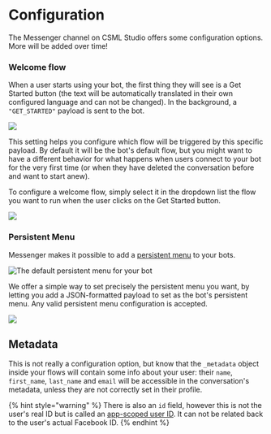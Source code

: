 # Configuration

The Messenger channel on CSML Studio offers some configuration options. More will be added over time!

### Welcome flow

When a user starts using your bot, the first thing they will see is a Get Started button \(the text will be automatically translated in their own configured language and can not be changed\). In the background, a `"GET_STARTED"` payload is sent to the bot.

![](../../.gitbook/assets/demomessenger-1.gif)

This setting helps you configure which flow will be triggered by this specific payload. By default it will be the bot's default flow, but you might want to have a different behavior for what happens when users connect to your bot for the very first time \(or when they have deleted the conversation before and want to start anew\).

To configure a welcome flow, simply select it in the dropdown list the flow you want to run when the user clicks on the Get Started button.

![](../../.gitbook/assets/capture-de-cran-2020-04-20-17.54.10.png)

### Persistent Menu

Messenger makes it possible to add a [persistent menu](https://developers.facebook.com/docs/messenger-platform/send-messages/persistent-menu/#the-persistent-menu) to your bots.

![The default persistent menu for your bot](../../.gitbook/assets/capture-de-cran-2020-04-20-18.05.14.png)

We offer a simple way to set precisely the persistent menu you want, by letting you add a JSON-formatted payload to set as the bot's persistent menu. Any valid persistent menu configuration is accepted.

![](../../.gitbook/assets/capture-de-cran-2020-04-20-18.04.04.png)

## Metadata

This is not really a configuration option, but know that the `_metadata` object inside your flows will contain some info about your user: their `name`, `first_name`, `last_name` and `email` will be accessible in the conversation's metadata, unless they are not correctly set in their profile.

{% hint style="warning" %}
There is also an `id` field, however this is not the user's real ID but is called an [app-scoped user ID](https://developers.facebook.com/docs/workplace/third-party-apps/development#user-ids). It can not be related back to the user's actual Facebook ID.
{% endhint %}

